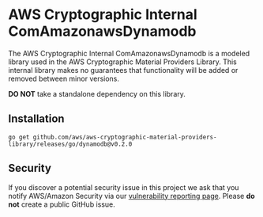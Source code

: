 # AWS Cryptographic Internal ComAmazonawsDynamodb

The AWS Cryptographic Internal ComAmazonawsDynamodb is a modeled library used in the AWS Cryptographic Material Providers Library. This internal library makes no guarantees that functionality will be added or removed between minor versions.

**DO NOT** take a standalone dependency on this library.

## Installation

`go get github.com/aws/aws-cryptographic-material-providers-library/releases/go/dynamodb@v0.2.0`

## Security

If you discover a potential security issue in this project
we ask that you notify AWS/Amazon Security via our
[vulnerability reporting page](http://aws.amazon.com/security/vulnerability-reporting/).
Please **do not** create a public GitHub issue.
